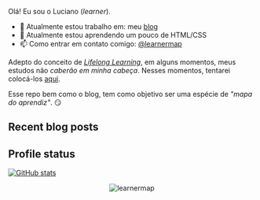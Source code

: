 Olá! Eu sou o Luciano (_learner_).

- :construction_worker: Atualmente estou trabalho em: meu [blog](https://learnermap.github.io)
- :seedling: Atualmente estou aprendendo um pouco de HTML/CSS
- :mailbox: Como entrar em contato comigo: [@learnermap](https://twitter.com/learnermap)

Adepto do conceito de _[Lifelong Learning](https://www.alura.com.br/empresas/artigos/lifelong-learning-e-a-jornada-de-aprendizado-corporativo)_, em alguns momentos, meus estudos não _caberão em minha cabeça_. Nesses momentos, tentarei colocá-los [aqui](https://learnermap.github.io).

Esse repo bem como o blog, tem como objetivo ser uma espécie de _"mapa do aprendiz"_. :smirk:

## Recent blog posts

<!--START_SECTION:posts-->
<!--END_SECTION:posts-->

## Profile status

[![GitHub stats](https://github-readme-stats.vercel.app/api?username=learnermap&show_icons=true&theme=github_dark)](https://github.com/learnermap/github-readme-stats)

<!-- [![Top Langs](https://github-readme-stats.vercel.app/api/top-langs/?username=learnermap&layout=compact&theme=github_dark)](https://github.com/learnermap/github-readme-stats) -->

<p align="center"> <img src="https://komarev.com/ghpvc/?username=learnermap" alt="learnermap" /> </p>

